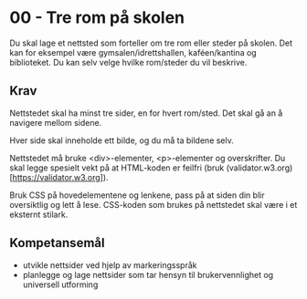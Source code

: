 # 00 - Tre rom på skolen

Du skal lage et nettsted som forteller om tre rom eller steder på skolen. 
Det kan for eksempel være gymsalen/idrettshallen, kaféen/kantina og biblioteket.
Du kan selv velge hvilke rom/steder du vil beskrive.

## Krav

Nettstedet skal ha minst tre sider, en for hvert rom/sted. 
Det skal gå an å navigere mellom  sidene. 

Hver side skal inneholde ett bilde, og du må ta bildene selv.

Nettstedet må bruke &lt;div&gt;-elementer, &lt;p&gt;-elementer og overskrifter. Du 
skal legge spesielt vekt på at HTML-koden er feilfri (bruk 
(validator.w3.org)[https://validator.w3.org]).

Bruk CSS på hovedelementene og lenkene, pass på at siden din blir oversiktlig 
og lett å lese. CSS-koden som brukes på nettstedet skal være i et eksternt stilark.

## Kompetansemål

* utvikle nettsider ved hjelp av markeringsspråk
* planlegge og lage nettsider som tar hensyn til brukervennlighet og universell utforming
